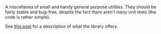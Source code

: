 A miscellanea of small and handy general purpose utilities. They should be fairly stable and bug-free, despite the fact there aren't many unit tests (the code is rather simple).

See [this post](http://www.marcobrandizi.info/mysite/jutils) for a description of what the library offers.

